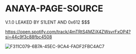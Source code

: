 # ANAYA-PAGE-SOURCE
V.1.0 LEAKED BY S1LENT AND 0x612 $$$

https://open.spotify.com/track/4mTRtS4MZiX4ZWsvrFxOP4?si=44c9f3c88fbc4508


![F311C079-6B7A-45EC-9CA4-FADF2FBC4AC7](https://user-images.githubusercontent.com/132094940/235222480-1f193ebc-87da-48b8-9214-7ed459678a8e.gif)

